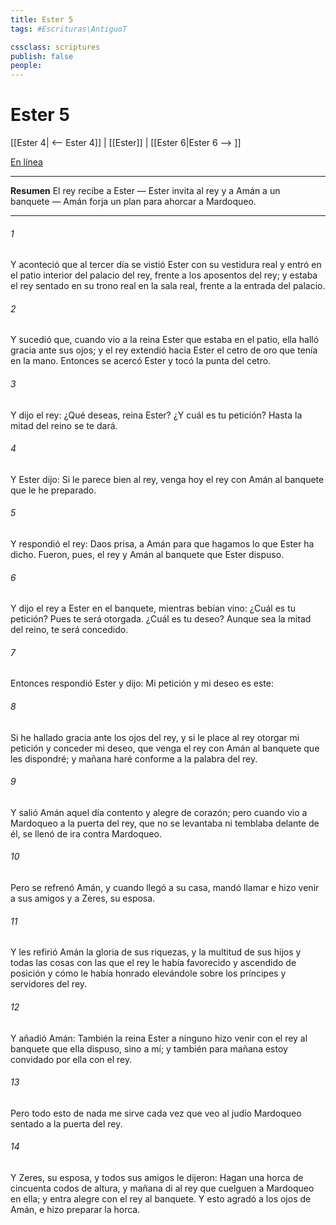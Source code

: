 ```yaml
---
title: Ester 5
tags: #Escrituras\AntiguoT

cssclass: scriptures
publish: false
people:
---
```


# Ester 5
[[Ester 4| <-- Ester 4]] | [[Ester]] | [[Ester 6|Ester 6 --> ]]

[En línea](https://churchofjesuschrist.org/study/scriptures/ot/esth/5?lang=spa)

---
__Resumen__
El rey recibe a Ester — Ester invita al rey y a Amán a un banquete — Amán forja un plan para ahorcar a Mardoqueo.

---
###### 1 
Y aconteció que al tercer día se vistió Ester con su vestidura real y entró en el patio interior del palacio del rey, frente a los aposentos del rey; y estaba el rey sentado en su trono real en la sala real, frente a la entrada del palacio.

###### 2 
Y sucedió que, cuando vio a la reina Ester que estaba en el patio, ella halló gracia ante sus ojos; y el rey extendió hacia Ester el cetro de oro que tenía en la mano. Entonces se acercó Ester y tocó la punta del cetro.

###### 3 
Y dijo el rey: ¿Qué deseas, reina Ester? ¿Y cuál es tu petición? Hasta la mitad del reino se te dará.

###### 4 
Y Ester dijo: Si le parece bien al rey, venga hoy el rey con Amán al banquete que le he preparado.

###### 5 
Y respondió el rey: Daos prisa,  a Amán para que hagamos lo que Ester ha dicho. Fueron, pues, el rey y Amán al banquete que Ester dispuso.

###### 6 
Y dijo el rey a Ester en el banquete, mientras bebían vino: ¿Cuál es tu petición? Pues te será otorgada. ¿Cuál es tu deseo? Aunque sea la mitad del reino, te será concedido.

###### 7 
Entonces respondió Ester y dijo: Mi petición y mi deseo es este:

###### 8 
Si he hallado gracia ante los ojos del rey, y si le place al rey otorgar mi petición y conceder mi deseo, que venga el rey con Amán al banquete que les dispondré; y mañana haré conforme a la palabra del rey.

###### 9 
Y salió Amán aquel día contento y alegre de corazón; pero cuando vio a Mardoqueo a la puerta del rey, que no se levantaba ni temblaba delante de él, se llenó de ira contra Mardoqueo.

###### 10 
Pero se refrenó Amán, y cuando llegó a su casa, mandó llamar e hizo venir a sus amigos y a Zeres, su esposa.

###### 11 
Y les refirió Amán la gloria de sus riquezas, y la multitud de sus hijos y todas las cosas con las que el rey le había favorecido y ascendido de posición y cómo le había honrado elevándole sobre los príncipes y servidores del rey.

###### 12 
Y añadió Amán: También la reina Ester a ninguno hizo venir con el rey al banquete que ella dispuso, sino a mí; y también para mañana estoy convidado por ella con el rey.

###### 13 
Pero todo esto de nada me sirve cada vez que veo al judío Mardoqueo sentado a la puerta del rey.

###### 14 
Y Zeres, su esposa, y todos sus amigos le dijeron: Hagan una horca de cincuenta codos de altura, y mañana di al rey que cuelguen a Mardoqueo en ella; y entra alegre con el rey al banquete. Y esto agradó a los ojos de Amán, e hizo preparar la horca.

